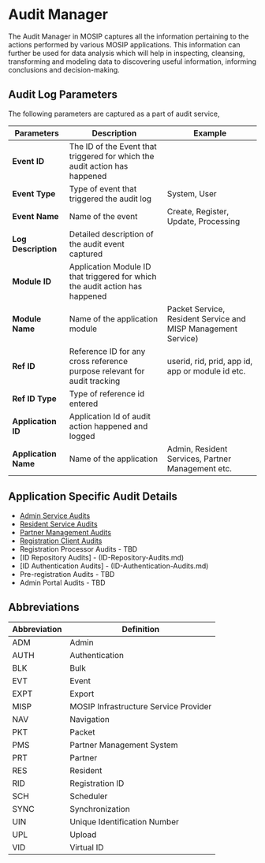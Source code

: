 # Audit Manager
The Audit Manager in MOSIP captures all the information pertaining to the actions performed by various MOSIP applications. This information can further be used for data analysis which will help in inspecting, cleansing, transforming and modeling data to discovering useful information, informing conclusions and decision-making.

## Audit Log Parameters
The following parameters are captured as a part of audit service, 

Parameters | Description | Example
-----------|-------------|----------
**Event ID** | The ID of the Event that triggered for which the audit action has happened | 
**Event Type** | Type of event that triggered the audit log | System, User  
**Event Name** | Name of the event | Create, Register, Update, Processing
**Log Description** | Detailed description of the audit event captured | 
**Module ID** | Application Module ID that triggered for which the audit action has happened | 
**Module Name** | Name of the application module | Packet Service, Resident Service and MISP Management Service)
**Ref ID** | Reference ID for any cross reference purpose relevant for audit tracking | userid, rid, prid, app id, app or module id etc.
**Ref ID Type** | Type of reference id entered |
**Application ID** | Application Id of audit action happened and logged | 
**Application Name** | Name of the application | Admin, Resident Services, Partner Management etc.

## Application Specific Audit Details

* [Admin Service Audits](Admin-Service-Audits.md)
* [Resident Service Audits](Resident-Service-Audits.md)
* [Partner Management Audits](Partner-Management-Audits.md)
* [Registration Client Audits](Registration-Client-Audits.md)
* Registration Processor Audits - TBD
* [ID Repository Audits] - (ID-Repository-Audits.md)
* [ID Authentication Audits] - (ID-Authentication-Audits.md)
* Pre-registration Audits - TBD
* Admin Portal Audits - TBD

## Abbreviations
Abbreviation | Definition
-------------|-------------
ADM | Admin
AUTH | Authentication
BLK	| Bulk
EVT | Event
EXPT | Export
MISP | MOSIP Infrastructure Service Provider
NAV | Navigation
PKT	| Packet
PMS | Partner Management System
PRT | Partner
RES	| Resident
RID	| Registration ID
SCH | Scheduler
SYNC | Synchronization
UIN	| Unique Identification Number
UPL | Upload
VID	| Virtual ID